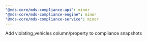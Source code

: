 ```yaml
---
"@mds-core/mds-compliance-api": minor
"@mds-core/mds-compliance-engine": minor
"@mds-core/mds-compliance-service": minor
---
```


Add violating_vehicles column/property to compliance snapshots
